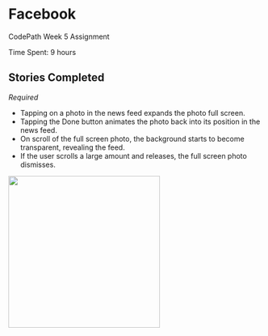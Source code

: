 # Facebook
CodePath Week 5 Assignment

Time Spent: 9 hours

## Stories Completed

*Required*
* Tapping on a photo in the news feed expands the photo full screen.
* Tapping the Done button animates the photo back into its position in the news feed.
* On scroll of the full screen photo, the background starts to become transparent, revealing the feed.
* If the user scrolls a large amount and releases, the full screen photo dismisses.



<img src="https://lh3.googleusercontent.com/-fOHEsXSg_BQ/VXUozOT_28I/AAAAAAAADYM/eLKx8J93ek8/s512/Facebook.gif" width="300">

